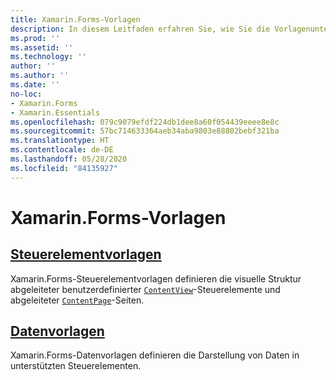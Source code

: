 ```yaml
---
title: Xamarin.Forms-Vorlagen
description: In diesem Leitfaden erfahren Sie, wie Sie die Vorlagenunterstützung von Xamarin.Forms nutzen können. Diese Unterstützung umfasst Steuerelementvorlagen, die die visuelle Struktur benutzerdefinierter Steuerelemente und Seiten definieren, sowie Datenvorlagen, die die Darstellung von Daten in unterstützten Steuerelementen definieren.
ms.prod: ''
ms.assetid: ''
ms.technology: ''
author: ''
ms.author: ''
ms.date: ''
no-loc:
- Xamarin.Forms
- Xamarin.Essentials
ms.openlocfilehash: 079c9079efdf224db1dee8a60f054439eeee8e8c
ms.sourcegitcommit: 57bc714633364aeb34aba9803e88802bebf321ba
ms.translationtype: HT
ms.contentlocale: de-DE
ms.lasthandoff: 05/28/2020
ms.locfileid: "84135927"
---
```

# <a name="xamarinforms-templates"></a>Xamarin.Forms-Vorlagen

## <a name="control-templates"></a>[Steuerelementvorlagen](control-template.md)

Xamarin.Forms-Steuerelementvorlagen definieren die visuelle Struktur abgeleiteter benutzerdefinierter [`ContentView`](xref:Xamarin.Forms.ContentView)-Steuerelemente und abgeleiteter [`ContentPage`](xref:Xamarin.Forms.ContentPage)-Seiten.

## <a name="data-templates"></a>[Datenvorlagen](data-templates/index.md)

Xamarin.Forms-Datenvorlagen definieren die Darstellung von Daten in unterstützten Steuerelementen.

